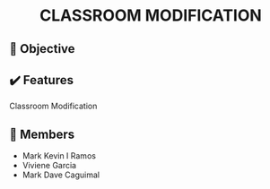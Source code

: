 
# <p align="center"> CLASSROOM MODIFICATION </p>

<p align="center">
  <a href="https://coronasafe.network">
    <picture>
      <source media="(prefers-color-scheme: dark)" srcset="./care/static/images/logos/light-logo.svg">
    
  </a>
</p>




## 🎯 Objective



## ✔️ Features

Classroom Modification

>

## 👥 Members

- Mark Kevin I Ramos
- Viviene Garcia
- Mark Dave Caguimal
